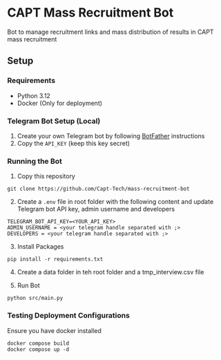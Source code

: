 # CAPT Mass Recruitment Bot

Bot to manage recruitment links and mass distribution of results in CAPT mass recruitment

## Setup

### Requirements

- Python 3.12
- Docker (Only for deployment)

### Telegram Bot Setup (Local)

1. Create your own Telegram bot by following [BotFather](https://t.me/BotFather) instructions
2. Copy the `API_KEY` (keep this key secret)

### Running the Bot

1. Copy this repository

```
git clone https://github.com/Capt-Tech/mass-recruitment-bot
```

2. Create a `.env` file in root folder with the following content and update Telegram bot API key, admin username and developers

```
TELEGRAM_BOT_API_KEY=<YOUR_API_KEY>
ADMIN_USERNAME = <your telegram handle separated with ;>
DEVELOPERS = <your telegram handle separated with ;>
```

3. Install Packages

```
pip install -r requirements.txt
```

4. Create a data folder in teh root folder and a tmp_interview.csv file

5. Run Bot

```
python src/main.py
```

### Testing Deployment Configurations

Ensure you have docker installed

```
docker compose build
docker compose up -d
```
